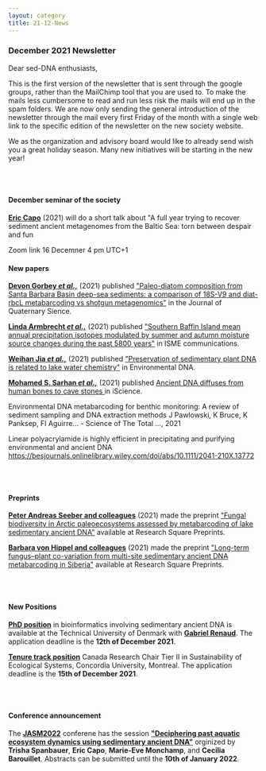 ```yaml
---
layout: category
title: 21-12-News
---
```


<div class="section">
<h3 class="section-title underline">December 2021 Newsletter</h3>
</div>

<p>Dear sed-DNA enthusiasts,</p>

<p>This is the first version of the newsletter that is sent through the google groups, rather than the MailChimp tool that you are used to. To make the mails less cumbersome to read and run less risk the mails will end up in the spam folders. We are now only sending the general introduction of the newsletter through the mail every first Friday of the month with a single web link to the specific edition of the newsletter on the new society website. </p>

<p>We as the organization and advisory board would like to already send wish you a great holiday season. Many new initiatives will be starting in the new year! </p>
<br>
<br>

<div class="intro">
<h4 class="section-title underline">December seminar of the society</h4>
<p><a href="https://ercapo.wixsite.com/sedadna-society/ericcapo" target="_blank"><b>Eric Capo</b></a> (2021)  will do a short talk about "A full year trying to recover sediment ancient metagenomes from the Baltic Sea: torn between despair and fun</p>
  
Zoom link 16 Decemner 4 pm UTC+1

<div class="intro">
<h4 class="section-title underline">New papers</h4>
  
<p><a href="https://www.nature.com/articles/s43705-021-00070-8" target="_blank"><b>Devon Gorbey <i>et al.,</i></b></a> (2021) published <a href="https://www.sciencedirect.com/science/article/pii/S2589004221013687#!" target="_blank"><u>"Paleo-diatom composition from Santa Barbara Basin deep-sea sediments: a comparison of 18S-V9 and diat-rbcL metabarcoding vs shotgun metagenomics"</i></u><a> in the Journal of Quaternary Sience.</p>

<p><a href="https://onlinelibrary.wiley.com/doi/10.1002/jqs.3390" target="_blank"><b>Linda Armbrecht <i>et al.,</i></b></a> (2021) published <u>"Southern Baffin Island mean annual precipitation isotopes modulated by summer and autumn moisture source changes during the past 5800 years"</u> in ISME communications.</p>

<p><a href="https://onlinelibrary.wiley.com/doi/full/10.1002/edn3.259" target="_blank"><b>Weihan Jia <i>et al.,</i></b></a> (2021) published <u>"Preservation of sedimentary plant DNA is related to lake water chemistry"</u> in Environmental DNA.</p>

<p><a href="https://scholar.google.com/citations?user=cLUbbJkAAAAJ" target="_blank"><b>Mohamed S. Sarhan <i>et al.,</i></b></a> (2021) published <a href="https://www.sciencedirect.com/science/article/pii/S2589004221013687#!" target="_blank"><u>Ancient DNA diffuses from human bones to cave stones </i></u></a> in iScience.</p>

Environmental DNA metabarcoding for benthic monitoring: A review of sediment sampling and DNA extraction methods J Pawlowski, K Bruce, K Panksep, FI Aguirre… - Science of The Total …, 2021
  
Linear polyacrylamide is highly efficient in precipitating and purifying environmental and ancient DNA https://besjournals.onlinelibrary.wiley.com/doi/abs/10.1111/2041-210X.13772
  
<br>
<br>
<div class="intro">
<h4 class="section-title underline">Preprints</h4> 
  
<p><a href="https://www.biorxiv.org/content/10.1101/2021.11.02.462738v1" target="_blank"><b>Peter Andreas Seeber and colleagues</b></a> (2021)  made the preprint <u>"Fungal biodiversity in Arctic paleoecosystems assessed by metabarcoding of lake sedimentary ancient DNA"</u> available at Research Square Preprints.</p>
  
<p><a href="https://www.biorxiv.org/content/10.1101/2021.11.05.465756v1" target="_blank"><b>Barbara von Hippel and colleagues</b></a> (2021)  made the preprint <u>"Long-term fungus–plant co-variation from multi-site sedimentary ancient DNA metabarcoding in Siberia"</u> available at Research Square Preprints.</p>
<br>
<br>
<div class="intro">
<h4 class="section-title underline">New Positions</h4> 
    
<p><a href="https://www.dtu.dk/english/about/job-and-career/vacant-positions/job?id=541ede35-0bf2-4677-9ce9-e537c192efca" target="_blank"><b>PhD position</b></a> in bioinformatics involving sedimentary ancient DNA is available at the Technical University of Denmark with <a href="https://orbit.dtu.dk/en/persons/gabriel-renaud" target="_blank"><b>Gabriel Renaud</b></a>. The application deadline is the <b>12th of December 2021</b>.</p>

<p><a href="https://www.concordia.ca/artsci/about/jobs/canada-research-chairs/crc-tier-ii-sustainability-of-ecological-systems.html" target="_blank"><b> Tenure track position</b></a> Canada Research Chair Tier II in Sustainability of Ecological Systems, Concordia University, Montreal. The application deadline is the <b>15th of December 2021</b>.</p>
<br>
<br> 
<div class="intro">
<h4 class="section-title underline">Conference announcement</h4>   
<p>The <a href="https://jasm2022.aquaticsocieties.org/call-for-abstracts/" target="_blank"><b> JASM2022</b></a> conferene has the session <a href="
  https://jasm2022.aquaticsocieties.org/session-list/" target="_blank"><b> "Deciphering past aquatic ecosystem dynamics using sedimentary ancient DNA"</b></a> orginized by <b>Trisha Spanbauer</b>, <b>Eric Capo</b>, <b>Marie-Eve Monchamp</b>, and <b>Cecilia Barouillet</b>. Abstracts can be submitted until the <b>10th of January 2022</b>.
  

